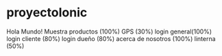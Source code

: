 # proyectoIonic
Hola Mundo!
Muestra productos (100%)
GPS (30%)
login general(100%)
login cliente (80%)
login dueño (80%)
acerca de nosotros (100%)
linterna (50%)
